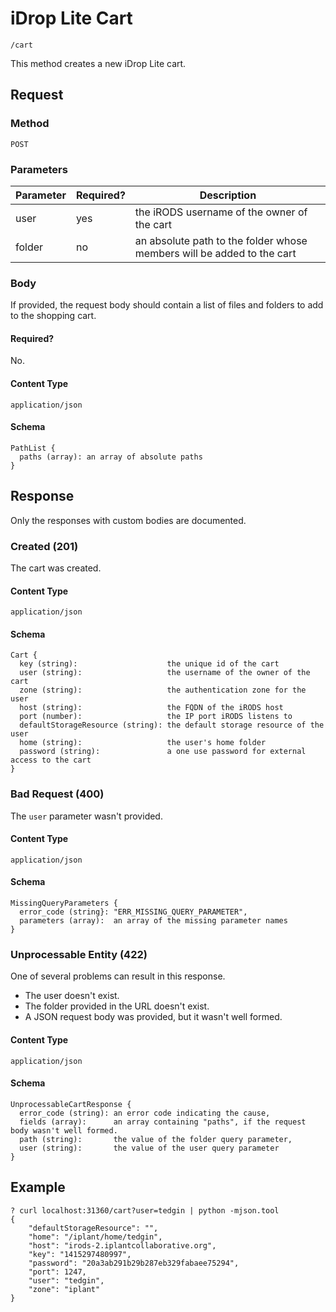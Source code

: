 # iDrop Lite Cart

    /cart

This method creates a new iDrop Lite cart.

## Request

### Method

    POST

### Parameters

Parameter | Required? | Description
--------- | --------- | -----------
user      | yes       | the iRODS username of the owner of the cart
folder    | no        | an absolute path to the folder whose members will be added to the cart

### Body

If provided, the request body should contain a list of files and folders to add to the shopping
cart.

#### Required?

No.

#### Content Type

    application/json

#### Schema

    PathList {
      paths (array): an array of absolute paths
    }

## Response

Only the responses with custom bodies are documented.

### Created (201)

The cart was created.

#### Content Type

    application/json

#### Schema

    Cart {
      key (string):                    the unique id of the cart
      user (string):                   the username of the owner of the cart
      zone (string):                   the authentication zone for the user
      host (string):                   the FQDN of the iRODS host
      port (number):                   the IP port iRODS listens to
      defaultStorageResource (string): the default storage resource of the user
      home (string):                   the user's home folder
      password (string):               a one use password for external access to the cart
    }

### Bad Request (400)

The `user` parameter wasn't provided.

#### Content Type

    application/json

#### Schema

    MissingQueryParameters {
      error_code (string}: "ERR_MISSING_QUERY_PARAMETER",
      parameters (array):  an array of the missing parameter names
    }

### Unprocessable Entity (422)

One of several problems can result in this response.

* The user doesn't exist.
* The folder provided in the URL doesn't exist.
* A JSON request body was provided, but it wasn't well formed.

#### Content Type

    application/json

#### Schema

    UnprocessableCartResponse {
      error_code (string): an error code indicating the cause,
      fields (array):      an array containing "paths", if the request body wasn't well formed.
      path (string):       the value of the folder query parameter,
      user (string):       the value of the user query parameter
    }

## Example

    ? curl localhost:31360/cart?user=tedgin | python -mjson.tool
    {
        "defaultStorageResource": "",
        "home": "/iplant/home/tedgin",
        "host": "irods-2.iplantcollaborative.org",
        "key": "1415297480997",
        "password": "20a3ab291b29b287eb329fabaee75294",
        "port": 1247,
        "user": "tedgin",
        "zone": "iplant"
    }
